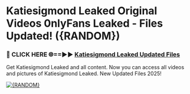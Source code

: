 # Katiesigmond Leaked Original Videos 0nlyFans Leaked - Files Updated! ({RANDOM})

<h3>🔴 CLICK HERE 🌐==►► <a href="https://betterlinks.top/A2PfLJ" rel="nofollow">Katiesigmond Leaked Updated Files</a></h3>

Get Katiesigmond Leaked and all content. Now you can access all videos and pictures of Katiesigmond Leaked. New Updated Files 2025!

[![{RANDOM}](https://i.imgur.com/ppqm5kG.gif)](https://betterlinks.top/A2PfLJ)